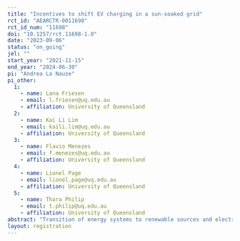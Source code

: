 ```yaml
---
title: "Incentives to shift EV charging in a sun-soaked grid"
rct_id: "AEARCTR-0011698"
rct_id_num: "11698"
doi: "10.1257/rct.11698-1.0"
date: "2023-09-06"
status: "on_going"
jel: ""
start_year: "2021-11-15"
end_year: "2024-06-30"
pi: "Andrea La Nauze"
pi_other:
  1:
    - name: Lana Friesen
    - email: l.friesen@uq.edu.au
    - affiliation: University of Queensland
  2:
    - name: Kai Li Lim
    - email: kaili.lim@uq.edu.au
    - affiliation: University of Queensland
  3:
    - name: Flavio Menezes
    - email: f.menezes@uq.edu.au
    - affiliation: University of Queensland
  4:
    - name: Lionel Page
    - email: lionel.page@uq.edu.au
    - affiliation: University of Queensland
  5:
    - name: Thara Philip
    - email: t.philip@uq.edu.au
    - affiliation: University of Queensland
abstract: "Transition of energy systems to renewable sources and electrification of transportation are key components of most net-zero emission pathways. Electric vehicles could act as ``batteries on wheels’’ to help stabilize the grid and store energy from times of peak renewable production to times of peak consumption, or they could put increasing pressure on the grid if they add to peak demand. We randomly assign vehicle owners to receive incentives to shift charging of electric vehicles towards times of abundant solar generation and away from times when solar generation falls and other sources of demand peak. We implement the experiment using novel telematics data to measure volume and time of charge for over 400 vehicles in Australia. We compare the results of the trial to expert predictions. "
layout: registration
---
```


